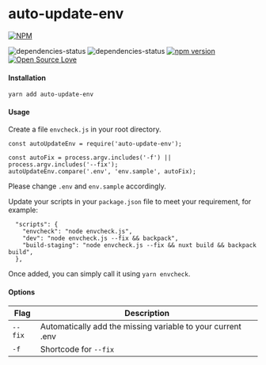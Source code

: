 # auto-update-env
[![NPM](https://nodei.co/npm/auto-update-env.png)](https://nodei.co/npm/auto-update-env/)

![dependencies-status](https://david-dm.org/jochristianto/auto-update-env.svg)
![dependencies-status](https://david-dm.org/jochristianto/auto-update-env/dev-status.svg)
[![npm version](https://badge.fury.io/js/auto-update-env.svg)](https://badge.fury.io/js/auto-update-env) 
[![Open Source Love](https://badges.frapsoft.com/os/v1/open-source.svg?v=102)](https://github.com/jochristianto/auto-update-env/)

#### Installation
`yarn add auto-update-env`

#### Usage

Create a file `envcheck.js` in your root directory. 
```
const autoUpdateEnv = require('auto-update-env');

const autoFix = process.argv.includes('-f') || process.argv.includes('--fix');
autoUpdateEnv.compare('.env', 'env.sample', autoFix);
```
Please change `.env` and `env.sample` accordingly.

Update your scripts in your `package.json` file to meet your requirement, for example:
```
  "scripts": {
    "envcheck": "node envcheck.js",
    "dev": "node envcheck.js --fix && backpack",
    "build-staging": "node envcheck.js --fix && nuxt build && backpack build",
  },
```

Once added, you can simply call it using `yarn envcheck`.

#### Options
| Flag     | Description                                                                     |
| -------- | ------------------------------------------------------------------------------- |
| `--fix`  | Automatically add the missing variable to your current .env                     |
| `-f`     | Shortcode for `--fix`                                                           |
